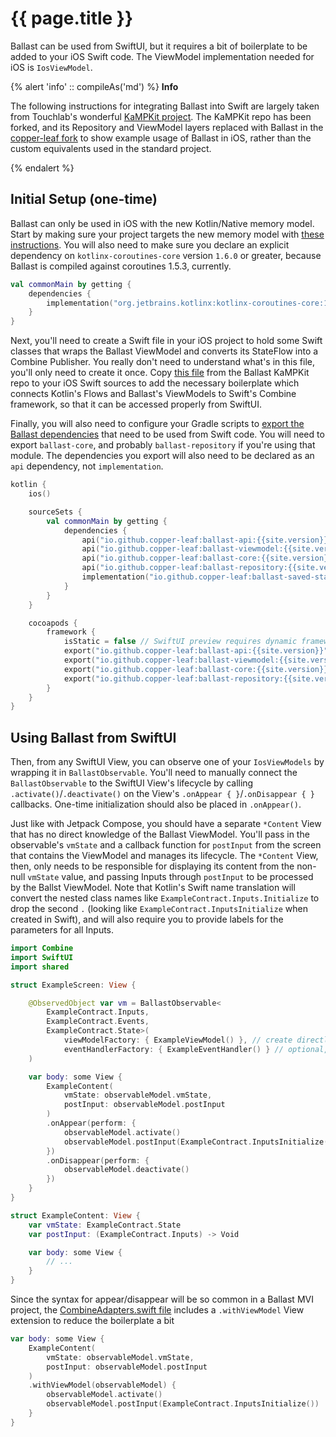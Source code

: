 ---
---

# {{ page.title }}

Ballast can be used from SwiftUI, but it requires a bit of boilerplate to be added to your iOS Swift code. The ViewModel
implementation needed for iOS is `IosViewModel`.

{% alert 'info' :: compileAs('md') %}
**Info**

The following instructions for integrating Ballast into Swift are largely taken from Touchlab's wonderful
[KaMPKit project][1]. The KaMPKit repo has been forked, and its Repository and ViewModel layers replaced with Ballast
in the [copper-leaf fork][2] to show example usage of Ballast in iOS, rather than the custom equivalents used in the
standard project.

[1]: https://github.com/touchlab/KaMPKit
[2]: https://github.com/copper-leaf/KaMPKit-ballast
{% endalert %}

## Initial Setup (one-time)

Ballast can only be used in iOS with the new Kotlin/Native memory model. Start by making sure your project targets
the new memory model with [these instructions][5]. You will also need to make sure you declare an explicit dependency on
`kotlinx-coroutines-core` version `1.6.0` or greater, because Ballast is compiled against coroutines 1.5.3, currently.

```kotlin
val commonMain by getting {
    dependencies {
        implementation("org.jetbrains.kotlinx:kotlinx-coroutines-core:1.6.0")
    }
}
```

Next, you'll need to create a Swift file in your iOS project to hold some Swift classes that wraps the Ballast ViewModel
and converts its StateFlow into a Combine Publisher. You really don't need to understand what's in this file, you'll 
only need to create it once. Copy [this file][3] from the Ballast KaMPKit repo to your iOS Swift sources to add the 
necessary boilerplate which connects Kotlin's Flows and Ballast's ViewModels to Swift's Combine framework, so that it 
can be accessed properly from SwiftUI.

Finally, you will also need to configure your Gradle scripts to [export the Ballast dependencies][4] that need to be 
used from Swift code. You will need to export `ballast-core`, and probably `ballast-repository` if you're using that 
module. The dependencies you export will also need to be declared as an `api` dependency, not `implementation`.

```kotlin
kotlin {
    ios()

    sourceSets {
        val commonMain by getting {
            dependencies {
                api("io.github.copper-leaf:ballast-api:{{site.version}}")
                api("io.github.copper-leaf:ballast-viewmodel:{{site.version}}")
                api("io.github.copper-leaf:ballast-core:{{site.version}}")
                api("io.github.copper-leaf:ballast-repository:{{site.version}}")
                implementation("io.github.copper-leaf:ballast-saved-state:{{site.version}}")
            }
        }
    }

    cocoapods {
        framework {
            isStatic = false // SwiftUI preview requires dynamic framework
            export("io.github.copper-leaf:ballast-api:{{site.version}}")
            export("io.github.copper-leaf:ballast-viewmodel:{{site.version}}")
            export("io.github.copper-leaf:ballast-core:{{site.version}}")
            export("io.github.copper-leaf:ballast-repository:{{site.version}}")
        }
    }
}
```

## Using Ballast from SwiftUI

Then, from any SwiftUI View, you can observe one of your `IosViewModels` by wrapping it in `BallastObservable`. You'll 
need to manually connect the `BallastObservable` to the SwiftUI View's lifecycle by calling 
`.activate()`/`.deactivate()` on the View's `.onAppear { }`/`.onDisappear { }` callbacks. One-time initialization should
also be placed in `.onAppear()`.

Just like with Jetpack Compose, you should have a separate `*Content` View that has no direct knowledge of the Ballast
ViewModel. You'll pass in the observable's `vmState` and a callback function for `postInput` from the screen that 
contains the ViewModel and manages its lifecycle. The `*Content` View, then, only needs to be responsible for displaying
its content from the non-null `vmState` value, and passing Inputs through `postInput` to be processed by the Ballst 
ViewModel. Note that Kotlin's Swift name translation will convert the nested class names like 
`ExampleContract.Inputs.Initialize` to drop the second `.` (looking like `ExampleContract.InputsInitialize` when created
in Swift), and will also require you to provide labels for the parameters for all Inputs.

```swift
import Combine
import SwiftUI
import shared

struct ExampleScreen: View {

    @ObservedObject var vm = BallastObservable<
        ExampleContract.Inputs,
        ExampleContract.Events,
        ExampleContract.State>(
            viewModelFactory: { ExampleViewModel() }, // create directly or pass it in via DI
            eventHandlerFactory: { ExampleEventHandler() } // optional, create directly or pass it in via DI
    )

    var body: some View {
        ExampleContent(
            vmState: observableModel.vmState,
            postInput: observableModel.postInput
        )
        .onAppear(perform: {
            observableModel.activate()
            observableModel.postInput(ExampleContract.InputsInitialize())
        })
        .onDisappear(perform: {
            observableModel.deactivate()
        })
    }
}

struct ExampleContent: View {
    var vmState: ExampleContract.State
    var postInput: (ExampleContract.Inputs) -> Void

    var body: some View {
        // ...
    }
}
```

Since the syntax for appear/disappear will be so common in a Ballast MVI project, the [CombineAdapters.swift file][3] 
includes a `.withViewModel` View extension to reduce the boilerplate a bit

```swift
var body: some View {
    ExampleContent(
        vmState: observableModel.vmState,
        postInput: observableModel.postInput
    )
    .withViewModel(observableModel) {
        observableModel.activate()
        observableModel.postInput(ExampleContract.InputsInitialize())
    }
}
```

[1]: https://github.com/touchlab/KaMPKit
[2]: https://github.com/copper-leaf/KaMPKit-ballast
[3]: https://github.com/copper-leaf/KaMPKit-ballast/blob/main/ios/KaMPKitiOS/CombineAdapters.swift
[4]: https://kotlinlang.org/docs/multiplatform-build-native-binaries.html#export-dependencies-to-binaries
[5]: https://github.com/JetBrains/kotlin/blob/master/kotlin-native/NEW_MM.md#enable-the-new-mm
